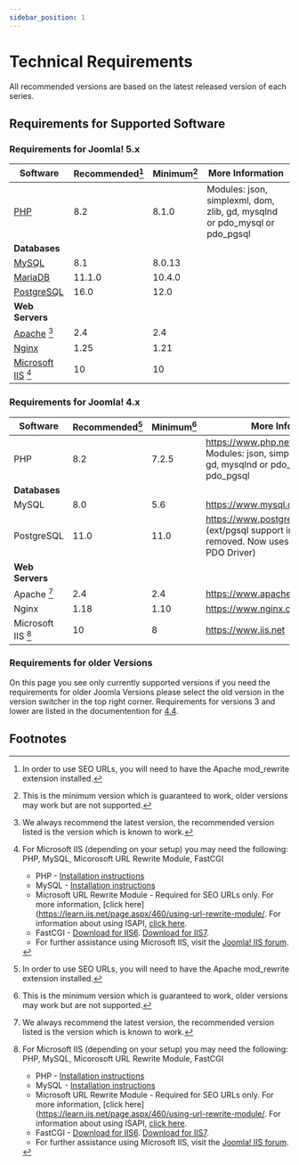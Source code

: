 ```yaml
---
sidebar_position: 1
---
```

Technical Requirements
======================

All recommended versions are based on the latest released version of each series.

## Requirements for Supported Software
### Requirements for Joomla! 5.x

| Software                                  | Recommended[^4] | Minimum[^3] | More Information                                                           |
|-------------------------------------------|-----------------|-------------|----------------------------------------------------------------------------|
| [PHP](https://php.net)                    | 8.2             | 8.1.0       | Modules: json, simplexml, dom, zlib, gd, mysqlnd or pdo_mysql or pdo_pgsql |
| **Databases**                             |                 |             |                                                                            |
| [MySQL](https://mysql.com)                | 8.1             | 8.0.13      |                                                                            |
| [MariaDB](https://mariadb.com)            | 11.1.0          | 10.4.0      |                                                                            |
| [PostgreSQL](https://postgresql.org)      | 16.0            | 12.0        |                                                                            |
| **Web Servers**                           |                 |             |                                                                            |
| [Apache](https://httpd.apache.org) [^2]   | 2.4             | 2.4         |                                                                            |
| [Nginx](https://nginx.com)                | 1.25            | 1.21        |                                                                            |
| [Microsoft IIS](https://www.iis.net) [^1] | 10              | 10          |                                                                            |

### Requirements for Joomla! 4.x

| Software           | Recommended[^4] | Minimum[^3] | More Information                                                                                                 |
|--------------------|-----------------|-------------|------------------------------------------------------------------------------------------------------------------|
| PHP                | 8.2             | 7.2.5       | https://www.php.net <br/>Modules: json, simplexml, dom, zlib, gd, mysqlnd or pdo_mysql or pdo_pgsql              |
| **Databases**      |                 |             |                                                                                                                  |
| MySQL              | 8.0             | 5.6         | https://www.mysql.com                                                                                            |
| PostgreSQL         | 11.0            | 11.0        | https://www.postgresql.org/ <br/>(ext/pgsql support in PHP has been removed. Now uses the PostgreSQL PDO Driver) |
| **Web Servers**    |                 |             |                                                                                                                  |
| Apache [^2]        | 2.4             | 2.4         | https://www.apache.org                                                                                           |
| Nginx              | 1.18            | 1.10        | https://www.nginx.com/resources/wiki/                                                                            |
| Microsoft IIS [^1] | 10              | 8           | https://www.iis.net                                                                                              |

### Requirements for older Versions

On this page you see only currently supported versions if you need the requirements for older Joomla Versions
please select the old version in the version switcher in the top right corner. Requirements for versions 3 and
lower are listed in the documentention for [4.4](/versioned_docs/version-4.4/get-started/technical-requirements.md). 

## Footnotes

[^1]: For Microsoft IIS (depending on your setup) you may need the following:  PHP, MySQL, Micorosoft URL Rewrite Module, FastCGI
    * PHP - [Installation instructions](https://www.php.net/manual/en/install.windows.php)
    * MySQL - [Installation instructions](https://dev.mysql.com/doc/mysql/en/windows-installation.html)
    * Microsoft URL Rewrite Module - Required for SEO URLs only. For more information, [click here](https://learn.iis.net/page.aspx/460/using-url-rewrite-module/. For information about using ISAPI, [click here](https://docs.joomla.org/S:MyLanguage/Enabling_Search_Engine_Friendly_(SEF)_URLs_on_IIS).
    * FastCGI - [Download for IIS6](https://www.iis.net/downloads/default.aspx?tabid=34&g=6&i=1521). [Download for IIS7](https://www.iis.net/downloads/default.aspx?tabid=34&i=1299&g=6).
    * For further assistance using Microsoft IIS, visit the [Joomla! IIS forum](https://forum.joomla.org/viewforum.php?f=543).

[^2]: We always recommend the latest version, the recommended version listed is the version which is known to work.  

[^3]: This is the minimum version which is guaranteed to work, older versions may work but are not supported.

[^4]: In order to use SEO URLs, you will need to have the Apache mod_rewrite extension installed.
